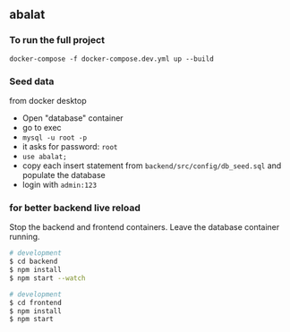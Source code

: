 ## abalat

### To run the full project

`docker-compose -f docker-compose.dev.yml up --build`


### Seed data
from docker desktop
- Open "database" container
- go to exec
- `mysql -u root -p`
- it asks for password: `root`
- `use abalat;`
- copy each insert statement from `backend/src/config/db_seed.sql` and populate the database
- login with `admin:123`

### for better backend live reload

Stop the backend and frontend containers. Leave the database container running.
```bash
# development
$ cd backend
$ npm install
$ npm start --watch
```

```bash
# development
$ cd frontend
$ npm install
$ npm start
```



